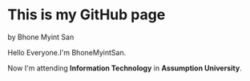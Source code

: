 # This is my GitHub page
by Bhone Myint San

Hello Everyone.I'm BhoneMyintSan.

Now I'm attending **Information Technology** in **Assumption University**.
